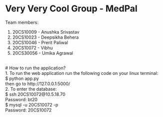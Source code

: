 # Very Very Cool Group - MedPal
Team members: <br />
1. 20CS10009 - Anushka Srivastav  <br />
2. 20CS10023 - Deepsikha Behera  <br />
3. 20CS10046 - Prerit Paliwal  <br />
4. 20CS10072 - Vibhu <br />
5. 20CS30056 - Umika Agrawal  <br />
<br />
# How to run the application? <br />
1. To run the web application run the following code on your linux terminal:  <br />
$ python app.py <br />
then go to http://127.0.0.1:5000/ <br />
2. To enter the database: <br />
$ ssh 20CS10072@10.5.18.70 <br />
  Password: bt20 <br />
$ mysql -u 20CS10072 -p <br />
  Password: 20CS10072 <br />
